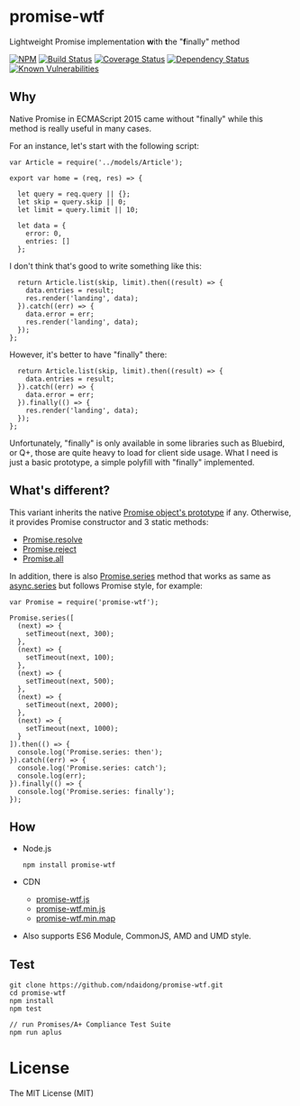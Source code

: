 # promise-wtf
Lightweight Promise implementation **w**ith **t**he "**f**inally" method

[![NPM](https://badge.fury.io/js/promise-wtf.svg)](https://badge.fury.io/js/promise-wtf)
[![Build Status](https://travis-ci.org/ndaidong/promise-wtf.svg?branch=master)](https://travis-ci.org/ndaidong/promise-wtf)
[![Coverage Status](https://coveralls.io/repos/github/ndaidong/promise-wtf/badge.svg?branch=master)](https://coveralls.io/github/ndaidong/promise-wtf?branch=master)
[![Dependency Status](https://gemnasium.com/badges/github.com/ndaidong/promise-wtf.svg)](https://gemnasium.com/github.com/ndaidong/promise-wtf)
[![Known Vulnerabilities](https://snyk.io/test/npm/promise-wtf/badge.svg)](https://snyk.io/test/npm/promise-wtf)


## Why

Native Promise in ECMAScript 2015 came without "finally" while this method is really useful in many cases.

For an instance, let's start with the following script:

```
var Article = require('../models/Article');

export var home = (req, res) => {

  let query = req.query || {};
  let skip = query.skip || 0;
  let limit = query.limit || 10;

  let data = {
    error: 0,
    entries: []
  };
```

I don't think that's good to write something like this:

```
  return Article.list(skip, limit).then((result) => {
    data.entries = result;
    res.render('landing', data);
  }).catch((err) => {
    data.error = err;
    res.render('landing', data);
  });
};
```

However, it's better to have "finally" there:

```
  return Article.list(skip, limit).then((result) => {
    data.entries = result;
  }).catch((err) => {
    data.error = err;
  }).finally(() => {
    res.render('landing', data);
  });
};
```

Unfortunately, "finally" is only available in some libraries such as Bluebird, or Q+, those are quite heavy to load for client side usage. What I need is just a basic prototype, a simple polyfill with "finally" implemented.


## What's different?

This variant inherits the native [Promise object's prototype](https://developer.mozilla.org/en/docs/Web/JavaScript/Reference/Global_Objects/Promise) if any. Otherwise, it provides Promise constructor and 3 static methods:

- [Promise.resolve](https://developer.mozilla.org/en-US/docs/Web/JavaScript/Reference/Global_Objects/Promise/resolve)
- [Promise.reject](https://developer.mozilla.org/en-US/docs/Web/JavaScript/Reference/Global_Objects/Promise/reject)
- [Promise.all](https://developer.mozilla.org/en/docs/Web/JavaScript/Reference/Global_Objects/Promise/all)

In addition, there is also [Promise.series](https://github.com/ndaidong/promise-wtf/issues/2) method that works as same as [async.series](https://github.com/caolan/async#seriestasks-callback) but follows Promise style, for example:

```
var Promise = require('promise-wtf');

Promise.series([
  (next) => {
    setTimeout(next, 300);
  },
  (next) => {
    setTimeout(next, 100);
  },
  (next) => {
    setTimeout(next, 500);
  },
  (next) => {
    setTimeout(next, 2000);
  },
  (next) => {
    setTimeout(next, 1000);
  }
]).then(() => {
  console.log('Promise.series: then');
}).catch((err) => {
  console.log('Promise.series: catch');
  console.log(err);
}).finally(() => {
  console.log('Promise.series: finally');
});
```

## How

- Node.js

  ```
  npm install promise-wtf
  ```

- CDN

  - [promise-wtf.js](https://cdn.rawgit.com/ndaidong/promise-wtf/master/dist/promise-wtf.js)
  - [promise-wtf.min.js](https://cdn.rawgit.com/ndaidong/promise-wtf/master/dist/promise-wtf.min.js)
  - [promise-wtf.min.map](https://cdn.rawgit.com/ndaidong/promise-wtf/master/dist/promise-wtf.min.map)

- Also supports ES6 Module, CommonJS, AMD and UMD style.


## Test

```
git clone https://github.com/ndaidong/promise-wtf.git
cd promise-wtf
npm install
npm test

// run Promises/A+ Compliance Test Suite
npm run aplus
```

# License

The MIT License (MIT)
